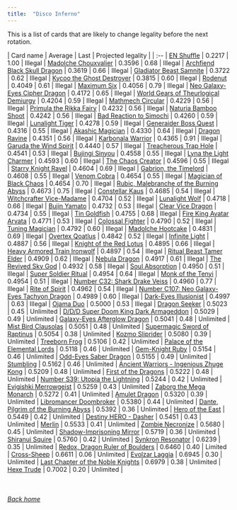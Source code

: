 ```yaml
---
title:  "Disco Inferno"
---
```


This is a list of cards that are likely to change legality before the next rotation.

| Card name | Average | Last | Projected legality |
| :-- |
[EN Shuffle](https://db.ygoprodeck.com/card/?search=EN%20Shuffle) | 0.2217 | 1.00 | Illegal |
[Madolche Chouxvalier](https://db.ygoprodeck.com/card/?search=Madolche%20Chouxvalier) | 0.3596 | 0.68 | Illegal |
[Archfiend Black Skull Dragon](https://db.ygoprodeck.com/card/?search=Archfiend%20Black%20Skull%20Dragon) | 0.3619 | 0.66 | Illegal |
[Gladiator Beast Samnite](https://db.ygoprodeck.com/card/?search=Gladiator%20Beast%20Samnite) | 0.3722 | 0.62 | Illegal |
[Kycoo the Ghost Destroyer](https://db.ygoprodeck.com/card/?search=Kycoo%20the%20Ghost%20Destroyer) | 0.3815 | 0.60 | Illegal |
[Rodenut](https://db.ygoprodeck.com/card/?search=Rodenut) | 0.4049 | 0.61 | Illegal |
[Maximum Six](https://db.ygoprodeck.com/card/?search=Maximum%20Six) | 0.4056 | 0.79 | Illegal |
[Neo Galaxy-Eyes Cipher Dragon](https://db.ygoprodeck.com/card/?search=Neo%20Galaxy-Eyes%20Cipher%20Dragon) | 0.4172 | 0.65 | Illegal |
[World Gears of Theurlogical Demiurgy](https://db.ygoprodeck.com/card/?search=World%20Gears%20of%20Theurlogical%20Demiurgy) | 0.4204 | 0.59 | Illegal |
[Mathmech Circular](https://db.ygoprodeck.com/card/?search=Mathmech%20Circular) | 0.4229 | 0.56 | Illegal |
[Primula the Rikka Fairy](https://db.ygoprodeck.com/card/?search=Primula%20the%20Rikka%20Fairy) | 0.4232 | 0.56 | Illegal |
[Naturia Bamboo Shoot](https://db.ygoprodeck.com/card/?search=Naturia%20Bamboo%20Shoot) | 0.4242 | 0.56 | Illegal |
[Bad Reaction to Simochi](https://db.ygoprodeck.com/card/?search=Bad%20Reaction%20to%20Simochi) | 0.4260 | 0.59 | Illegal |
[Lunalight Tiger](https://db.ygoprodeck.com/card/?search=Lunalight%20Tiger) | 0.4278 | 0.59 | Illegal |
[Generaider Boss Quest](https://db.ygoprodeck.com/card/?search=Generaider%20Boss%20Quest) | 0.4316 | 0.55 | Illegal |
[Akashic Magician](https://db.ygoprodeck.com/card/?search=Akashic%20Magician) | 0.4330 | 0.64 | Illegal |
[Dragon Ravine](https://db.ygoprodeck.com/card/?search=Dragon%20Ravine) | 0.4351 | 0.56 | Illegal |
[Karbonala Warrior](https://db.ygoprodeck.com/card/?search=Karbonala%20Warrior) | 0.4365 | 0.91 | Illegal |
[Garuda the Wind Spirit](https://db.ygoprodeck.com/card/?search=Garuda%20the%20Wind%20Spirit) | 0.4440 | 0.57 | Illegal |
[Treacherous Trap Hole](https://db.ygoprodeck.com/card/?search=Treacherous%20Trap%20Hole) | 0.4541 | 0.53 | Illegal |
[Bujingi Sinyou](https://db.ygoprodeck.com/card/?search=Bujingi%20Sinyou) | 0.4558 | 0.55 | Illegal |
[Lyna the Light Charmer](https://db.ygoprodeck.com/card/?search=Lyna%20the%20Light%20Charmer) | 0.4593 | 0.60 | Illegal |
[The Chaos Creator](https://db.ygoprodeck.com/card/?search=The%20Chaos%20Creator) | 0.4596 | 0.55 | Illegal |
[Starry Knight Rayel](https://db.ygoprodeck.com/card/?search=Starry%20Knight%20Rayel) | 0.4604 | 0.69 | Illegal |
[Gabrion, the Timelord](https://db.ygoprodeck.com/card/?search=Gabrion,%20the%20Timelord) | 0.4608 | 0.55 | Illegal |
[Venom Cobra](https://db.ygoprodeck.com/card/?search=Venom%20Cobra) | 0.4654 | 0.55 | Illegal |
[Magician of Black Chaos](https://db.ygoprodeck.com/card/?search=Magician%20of%20Black%20Chaos) | 0.4654 | 0.70 | Illegal |
[Rubic, Malebranche of the Burning Abyss](https://db.ygoprodeck.com/card/?search=Rubic,%20Malebranche%20of%20the%20Burning%20Abyss) | 0.4673 | 0.75 | Illegal |
[Constellar Kaus](https://db.ygoprodeck.com/card/?search=Constellar%20Kaus) | 0.4685 | 0.54 | Illegal |
[Witchcrafter Vice-Madame](https://db.ygoprodeck.com/card/?search=Witchcrafter%20Vice-Madame) | 0.4704 | 0.52 | Illegal |
[Lunalight Wolf](https://db.ygoprodeck.com/card/?search=Lunalight%20Wolf) | 0.4718 | 0.66 | Illegal |
[Bujin Yamato](https://db.ygoprodeck.com/card/?search=Bujin%20Yamato) | 0.4732 | 0.53 | Illegal |
[Clear Vice Dragon](https://db.ygoprodeck.com/card/?search=Clear%20Vice%20Dragon) | 0.4734 | 0.55 | Illegal |
[Tin Goldfish](https://db.ygoprodeck.com/card/?search=Tin%20Goldfish) | 0.4755 | 0.68 | Illegal |
[Fire King Avatar Arvata](https://db.ygoprodeck.com/card/?search=Fire%20King%20Avatar%20Arvata) | 0.4771 | 0.53 | Illegal |
[Colossal Fighter](https://db.ygoprodeck.com/card/?search=Colossal%20Fighter) | 0.4790 | 0.52 | Illegal |
[Tuning Magician](https://db.ygoprodeck.com/card/?search=Tuning%20Magician) | 0.4792 | 0.60 | Illegal |
[Madolche Hootcake](https://db.ygoprodeck.com/card/?search=Madolche%20Hootcake) | 0.4831 | 0.69 | Illegal |
[Overtex Qoatlus](https://db.ygoprodeck.com/card/?search=Overtex%20Qoatlus) | 0.4842 | 0.52 | Illegal |
[Infinite Light](https://db.ygoprodeck.com/card/?search=Infinite%20Light) | 0.4887 | 0.56 | Illegal |
[Knight of the Red Lotus](https://db.ygoprodeck.com/card/?search=Knight%20of%20the%20Red%20Lotus) | 0.4895 | 0.66 | Illegal |
[Heavy Armored Train Ironwolf](https://db.ygoprodeck.com/card/?search=Heavy%20Armored%20Train%20Ironwolf) | 0.4897 | 0.54 | Illegal |
[Ritual Beast Tamer Elder](https://db.ygoprodeck.com/card/?search=Ritual%20Beast%20Tamer%20Elder) | 0.4909 | 0.62 | Illegal |
[Nebula Dragon](https://db.ygoprodeck.com/card/?search=Nebula%20Dragon) | 0.4917 | 0.61 | Illegal |
[The Revived Sky God](https://db.ygoprodeck.com/card/?search=The%20Revived%20Sky%20God) | 0.4932 | 0.58 | Illegal |
[Soul Absorption](https://db.ygoprodeck.com/card/?search=Soul%20Absorption) | 0.4950 | 0.51 | Illegal |
[Super Soldier Ritual](https://db.ygoprodeck.com/card/?search=Super%20Soldier%20Ritual) | 0.4954 | 0.64 | Illegal |
[Monk of the Tenyi](https://db.ygoprodeck.com/card/?search=Monk%20of%20the%20Tenyi) | 0.4954 | 0.51 | Illegal |
[Number C32: Shark Drake Veiss](https://db.ygoprodeck.com/card/?search=Number%20C32:%20Shark%20Drake%20Veiss) | 0.4960 | 0.77 | Illegal |
[Rite of Spirit](https://db.ygoprodeck.com/card/?search=Rite%20of%20Spirit) | 0.4962 | 0.54 | Illegal |
[Number C107: Neo Galaxy-Eyes Tachyon Dragon](https://db.ygoprodeck.com/card/?search=Number%20C107:%20Neo%20Galaxy-Eyes%20Tachyon%20Dragon) | 0.4989 | 0.60 | Illegal |
[Dark-Eyes Illusionist](https://db.ygoprodeck.com/card/?search=Dark-Eyes%20Illusionist) | 0.4997 | 0.63 | Illegal |
[Ojama Duo](https://db.ygoprodeck.com/card/?search=Ojama%20Duo) | 0.5000 | 0.53 | Illegal |
[Dragon Seeker](https://db.ygoprodeck.com/card/?search=Dragon%20Seeker) | 0.5023 | 0.45 | Unlimited |
[D/D/D Super Doom King Dark Armageddon](https://db.ygoprodeck.com/card/?search=D/D/D%20Super%20Doom%20King%20Dark%20Armageddon) | 0.5029 | 0.49 | Unlimited |
[Galaxy-Eyes Afterglow Dragon](https://db.ygoprodeck.com/card/?search=Galaxy-Eyes%20Afterglow%20Dragon) | 0.5041 | 0.48 | Unlimited |
[Mist Bird Clausolas](https://db.ygoprodeck.com/card/?search=Mist%20Bird%20Clausolas) | 0.5051 | 0.48 | Unlimited |
[Supermagic Sword of Raptinus](https://db.ygoprodeck.com/card/?search=Supermagic%20Sword%20of%20Raptinus) | 0.5054 | 0.38 | Unlimited |
[Kozmo Sliprider](https://db.ygoprodeck.com/card/?search=Kozmo%20Sliprider) | 0.5080 | 0.39 | Unlimited |
[Treeborn Frog](https://db.ygoprodeck.com/card/?search=Treeborn%20Frog) | 0.5106 | 0.42 | Unlimited |
[Palace of the Elemental Lords](https://db.ygoprodeck.com/card/?search=Palace%20of%20the%20Elemental%20Lords) | 0.5118 | 0.46 | Unlimited |
[Gem-Knight Ruby](https://db.ygoprodeck.com/card/?search=Gem-Knight%20Ruby) | 0.5154 | 0.46 | Unlimited |
[Odd-Eyes Saber Dragon](https://db.ygoprodeck.com/card/?search=Odd-Eyes%20Saber%20Dragon) | 0.5155 | 0.49 | Unlimited |
[Stumbling](https://db.ygoprodeck.com/card/?search=Stumbling) | 0.5162 | 0.46 | Unlimited |
[Ancient Warriors - Ingenious Zhuge Kong](https://db.ygoprodeck.com/card/?search=Ancient%20Warriors%20-%20Ingenious%20Zhuge%20Kong) | 0.5209 | 0.48 | Unlimited |
[First of the Dragons](https://db.ygoprodeck.com/card/?search=First%20of%20the%20Dragons) | 0.5222 | 0.48 | Unlimited |
[Number S39: Utopia the Lightning](https://db.ygoprodeck.com/card/?search=Number%20S39:%20Utopia%20the%20Lightning) | 0.5244 | 0.42 | Unlimited |
[Evigishki Merrowgeist](https://db.ygoprodeck.com/card/?search=Evigishki%20Merrowgeist) | 0.5259 | 0.43 | Unlimited |
[Zaborg the Mega Monarch](https://db.ygoprodeck.com/card/?search=Zaborg%20the%20Mega%20Monarch) | 0.5272 | 0.41 | Unlimited |
[Amulet Dragon](https://db.ygoprodeck.com/card/?search=Amulet%20Dragon) | 0.5320 | 0.39 | Unlimited |
[Libromancer Doombroker](https://db.ygoprodeck.com/card/?search=Libromancer%20Doombroker) | 0.5380 | 0.44 | Unlimited |
[Dante, Pilgrim of the Burning Abyss](https://db.ygoprodeck.com/card/?search=Dante,%20Pilgrim%20of%20the%20Burning%20Abyss) | 0.5392 | 0.36 | Unlimited |
[Hero of the East](https://db.ygoprodeck.com/card/?search=Hero%20of%20the%20East) | 0.5449 | 0.42 | Unlimited |
[Destiny HERO - Dasher](https://db.ygoprodeck.com/card/?search=Destiny%20HERO%20-%20Dasher) | 0.5451 | 0.43 | Unlimited |
[Merlin](https://db.ygoprodeck.com/card/?search=Merlin) | 0.5533 | 0.41 | Unlimited |
[Zombie Necronize](https://db.ygoprodeck.com/card/?search=Zombie%20Necronize) | 0.5680 | 0.45 | Unlimited |
[Shadow-Imprisoning Mirror](https://db.ygoprodeck.com/card/?search=Shadow-Imprisoning%20Mirror) | 0.5719 | 0.36 | Unlimited |
[Shiranui Squire](https://db.ygoprodeck.com/card/?search=Shiranui%20Squire) | 0.5760 | 0.42 | Unlimited |
[Synkron Resonator](https://db.ygoprodeck.com/card/?search=Synkron%20Resonator) | 0.6239 | 0.35 | Unlimited |
[Redox, Dragon Ruler of Boulders](https://db.ygoprodeck.com/card/?search=Redox,%20Dragon%20Ruler%20of%20Boulders) | 0.6460 | 0.40 | Limited |
[Cross-Sheep](https://db.ygoprodeck.com/card/?search=Cross-Sheep) | 0.6611 | 0.06 | Unlimited |
[Evolzar Laggia](https://db.ygoprodeck.com/card/?search=Evolzar%20Laggia) | 0.6945 | 0.30 | Unlimited |
[Last Chapter of the Noble Knights](https://db.ygoprodeck.com/card/?search=Last%20Chapter%20of%20the%20Noble%20Knights) | 0.6979 | 0.38 | Unlimited |
[Hexe Trude](https://db.ygoprodeck.com/card/?search=Hexe%20Trude) | 0.7002 | 0.20 | Unlimited |

<br>

###### [Back home](index)
